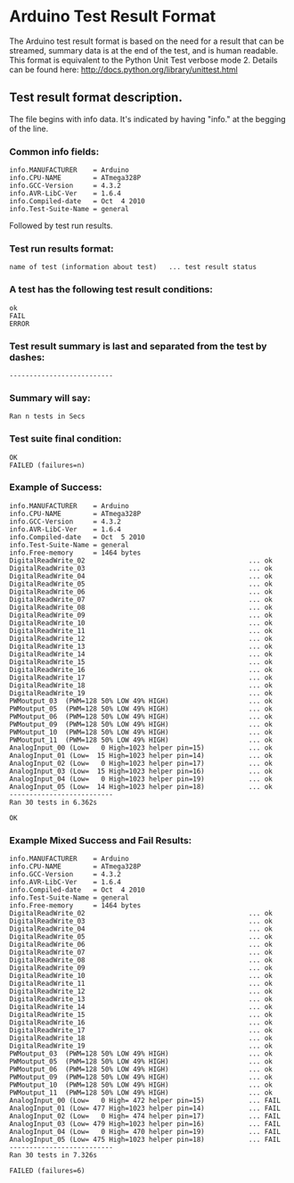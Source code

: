 # Arduino Test Result Format #

The Arduino test result format is based on the need for a result that can be streamed, summary data is at the end of the test, and is human readable. This format is equivalent to the Python Unit Test verbose mode 2. Details can be found here: http://docs.python.org/library/unittest.html

## Test result format description. ##

The file begins with info data. It's indicated by having "info." at the begging of the line.
### Common info fields: ###
```
info.MANUFACTURER    = Arduino
info.CPU-NAME        = ATmega328P
info.GCC-Version     = 4.3.2
info.AVR-LibC-Ver    = 1.6.4
info.Compiled-date   = Oct  4 2010
info.Test-Suite-Name = general
```

Followed by test run results.

### Test run results format: ###
```
name of test (information about test)   ... test result status
```

### A test has the following test result conditions: ###
```
ok
FAIL
ERROR
```

### Test result summary is last and separated from the test by dashes: ###
```
--------------------------
```
### Summary will say: ###
```
Ran n tests in Secs
```
### Test suite final condition: ###
```
OK
FAILED (failures=n)
```
### Example of Success: ###
```
info.MANUFACTURER    = Arduino
info.CPU-NAME        = ATmega328P
info.GCC-Version     = 4.3.2
info.AVR-LibC-Ver    = 1.6.4
info.Compiled-date   = Oct  5 2010
info.Test-Suite-Name = general
info.Free-memory     = 1464 bytes
DigitalReadWrite_02                                         ... ok
DigitalReadWrite_03                                         ... ok
DigitalReadWrite_04                                         ... ok
DigitalReadWrite_05                                         ... ok
DigitalReadWrite_06                                         ... ok
DigitalReadWrite_07                                         ... ok
DigitalReadWrite_08                                         ... ok
DigitalReadWrite_09                                         ... ok
DigitalReadWrite_10                                         ... ok
DigitalReadWrite_11                                         ... ok
DigitalReadWrite_12                                         ... ok
DigitalReadWrite_13                                         ... ok
DigitalReadWrite_14                                         ... ok
DigitalReadWrite_15                                         ... ok
DigitalReadWrite_16                                         ... ok
DigitalReadWrite_17                                         ... ok
DigitalReadWrite_18                                         ... ok
DigitalReadWrite_19                                         ... ok
PWMoutput_03  (PWM=128 50% LOW 49% HIGH)                    ... ok
PWMoutput_05  (PWM=128 50% LOW 49% HIGH)                    ... ok
PWMoutput_06  (PWM=128 50% LOW 49% HIGH)                    ... ok
PWMoutput_09  (PWM=128 50% LOW 49% HIGH)                    ... ok
PWMoutput_10  (PWM=128 50% LOW 49% HIGH)                    ... ok
PWMoutput_11  (PWM=128 50% LOW 49% HIGH)                    ... ok
AnalogInput_00 (Low=   0 High=1023 helper pin=15)           ... ok
AnalogInput_01 (Low=  15 High=1023 helper pin=14)           ... ok
AnalogInput_02 (Low=   0 High=1023 helper pin=17)           ... ok
AnalogInput_03 (Low=  15 High=1023 helper pin=16)           ... ok
AnalogInput_04 (Low=   0 High=1023 helper pin=19)           ... ok
AnalogInput_05 (Low=  14 High=1023 helper pin=18)           ... ok
--------------------------
Ran 30 tests in 6.362s

OK
```


### Example  Mixed Success and Fail Results: ###
```
info.MANUFACTURER    = Arduino
info.CPU-NAME        = ATmega328P
info.GCC-Version     = 4.3.2
info.AVR-LibC-Ver    = 1.6.4
info.Compiled-date   = Oct  4 2010
info.Test-Suite-Name = general
info.Free-memory     = 1464 bytes
DigitalReadWrite_02                                         ... ok
DigitalReadWrite_03                                         ... ok
DigitalReadWrite_04                                         ... ok
DigitalReadWrite_05                                         ... ok
DigitalReadWrite_06                                         ... ok
DigitalReadWrite_07                                         ... ok
DigitalReadWrite_08                                         ... ok
DigitalReadWrite_09                                         ... ok
DigitalReadWrite_10                                         ... ok
DigitalReadWrite_11                                         ... ok
DigitalReadWrite_12                                         ... ok
DigitalReadWrite_13                                         ... ok
DigitalReadWrite_14                                         ... ok
DigitalReadWrite_15                                         ... ok
DigitalReadWrite_16                                         ... ok
DigitalReadWrite_17                                         ... ok
DigitalReadWrite_18                                         ... ok
DigitalReadWrite_19                                         ... ok
PWMoutput_03  (PWM=128 50% LOW 49% HIGH)                    ... ok
PWMoutput_05  (PWM=128 50% LOW 49% HIGH)                    ... ok
PWMoutput_06  (PWM=128 50% LOW 49% HIGH)                    ... ok
PWMoutput_09  (PWM=128 50% LOW 49% HIGH)                    ... ok
PWMoutput_10  (PWM=128 50% LOW 49% HIGH)                    ... ok
PWMoutput_11  (PWM=128 50% LOW 49% HIGH)                    ... ok
AnalogInput_00 (Low=   0 High= 472 helper pin=15)           ... FAIL
AnalogInput_01 (Low= 477 High=1023 helper pin=14)           ... FAIL
AnalogInput_02 (Low=   0 High= 474 helper pin=17)           ... FAIL
AnalogInput_03 (Low= 479 High=1023 helper pin=16)           ... FAIL
AnalogInput_04 (Low=   0 High= 470 helper pin=19)           ... FAIL
AnalogInput_05 (Low= 475 High=1023 helper pin=18)           ... FAIL
--------------------------
Ran 30 tests in 7.326s

FAILED (failures=6)
```